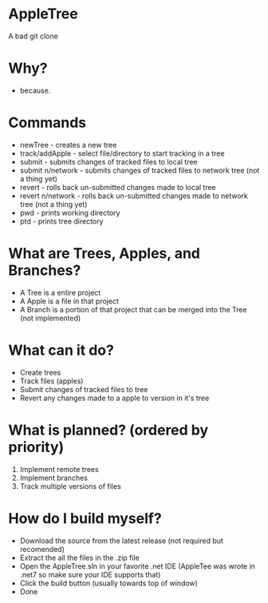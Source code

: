 # AppleTree
A bad git clone

# Why?
- because.

# Commands
- newTree - creates a new tree
- track/addApple - select file/directory to start tracking in a tree
- submit - submits changes of tracked files to local tree
- submit n/network - submits changes of tracked files to network tree (not a thing yet)
- revert - rolls back un-submitted changes made to local tree
- revert n/network - rolls back un-submitted changes made to network tree (not a thing yet)
- pwd - prints working directory
- ptd - prints tree directory

# What are Trees, Apples, and Branches?
- A Tree is a entire project
- A Apple is a file in that project
- A Branch is a portion of that project that can be merged into the Tree (not implemented)

# What can it do?
- Create trees
- Track files (apples)
- Submit changes of tracked files to tree
- Revert any changes made to a apple to version in it's tree

# What is planned? (ordered by priority)
1. Implement remote trees
2. Implement branches
3. Track multiple versions of files

# How do I build myself?
- Download the source from the latest release (not required but recomended)
- Extract the all the files in the .zip file
- Open the AppleTree.sln in your favorite .net IDE (AppleTee was wrote in .net7 so make sure your IDE supports that)
- Click the build button (usually towards top of window)
- Done
